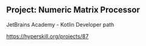 ## Project: Numeric Matrix Processor

JetBrains Academy - Kotlin Developer path

https://hyperskill.org/projects/87